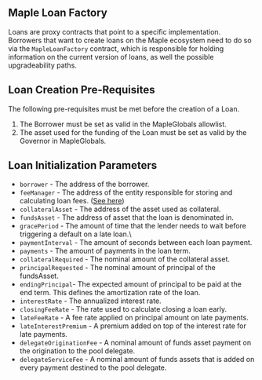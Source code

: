## Maple Loan Factory

Loans are proxy contracts that point to a specific implementation. Borrowers that want to create loans on the Maple ecosystem need to do so via the `MapleLoanFactory` contract, which is responsible for holding information on the current version of loans, as well the possible upgradeability paths.

## Loan Creation Pre-Requisites

The following pre-requisites must be met before the creation of a Loan.

1. The Borrower must be set as valid in the MapleGlobals allowlist.
2. The asset used for the funding of the Loan must be set as valid by the Governor in MapleGlobals.

## Loan Initialization Parameters

* `borrower` - The address of the borrower.
* `feeManager` - The address of the entity responsible for storing and calculating loan fees. ([See here](https://github.com/maple-labs/maple-core-v2/wiki/FeeManager))
* `collateralAsset` - The address of the asset used as collateral.
* `fundsAsset` - The address of asset that the loan is denominated in.
* `gracePeriod` - The amount of time that the lender needs to wait before triggering a default on a late loan.\
* `paymentInterval` - The amount of seconds between each loan payment.
* `payments` - The amount of payments in the loan term.
* `collateralRequired` - The nominal amount of the collateral asset.
* `principalRequested` - The nominal amount of principal of the fundsAsset.
* `endingPrincipal`- The expected amount of principal to be paid at the end term. This defines the amortization rate of the loan.
* `interestRate` - The annualized interest rate.
* `closingFeeRate` - The rate used to calculate closing a loan early.
* `lateFeeRate` - A fee rate applied on principal amount on late payments.
* `lateInterestPremium` - A premium added on top of the interest rate for late payments.
* `delegateOriginationFee` - A nominal amount of funds asset payment on the origination to the pool delegate.
* `delegateServiceFee` - A nominal amount of funds assets that is added on every payment destined to the pool delegate.
